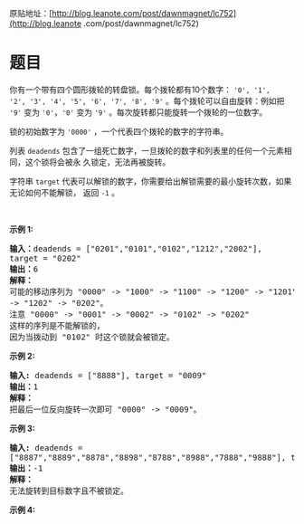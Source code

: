原贴地址：[http://blog.leanote.com/post/dawnmagnet/lc752](http://blog.leanote
.com/post/dawnmagnet/lc752)
# 题目
<p>你有一个带有四个圆形拨轮的转盘锁。每个拨轮都有10个数字： <code>'0', '1', 
'2', '3', '4', '5', '6', '7', '8', '9'</code> 。每个拨轮可以自由旋转：例如把 
<code>'9'</code> 变为&nbsp;<code>'0'</code>，<code>'0'</code> 变为 
<code>'9'</code> 。每次旋转都只能旋转一个拨轮的一位数字。</p>
<p>锁的初始数字为 <code>'0000'</code> ，一个代表四个拨轮的数字的字符串。</p>
<p>列表 <code>deadends</code> 
包含了一组死亡数字，一旦拨轮的数字和列表里的任何一个元素相同，这个锁将会被永
久锁定，无法再被旋转。</p>
<p>字符串 <code>target</code> 
代表可以解锁的数字，你需要给出解锁需要的最小旋转次数，如果无论如何不能解锁，
返回 <code>-1</code> 。</p>
<p>&nbsp;</p>
<p><strong>示例 1:</strong></p>
<pre><strong>输入：</strong>deadends = ["0201","0101","0102","1212","2002"], 
target = "0202"
<strong>输出：</strong>6
<strong>解释：</strong>
可能的移动序列为 "0000" -&gt; "1000" -&gt; "1100" -&gt; "1200" -&gt; "1201" 
-&gt; "1202" -&gt; "0202"。
注意 "0000" -&gt; "0001" -&gt; "0002" -&gt; "0102" -&gt; "0202" 
这样的序列是不能解锁的，
因为当拨动到 "0102" 时这个锁就会被锁定。
</pre>
<p><strong>示例 2:</strong></p>
<pre><strong>输入:</strong> deadends = ["8888"], target = "0009"
<strong>输出：</strong>1
<strong>解释：</strong>
把最后一位反向旋转一次即可 "0000" -&gt; "0009"。
</pre>
<p><strong>示例 3:</strong></p>
<pre><strong>输入:</strong> deadends = 
["8887","8889","8878","8898","8788","8988","7888","9888"], target = "8888"
<strong>输出：</strong>-1
<strong>解释：
</strong>无法旋转到目标数字且不被锁定。
</pre>
<p><strong>示例 4:</strong></p>